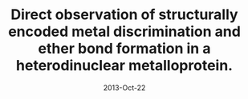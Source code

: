 ---
link: https://dx.doi.org/10.1073/pnas.1304368110
journal: Proceedings of the National Academy of Sciences of the United States of America
title: Direct observation of structurally encoded metal discrimination and ether bond formation in a heterodinuclear metalloprotein.
date: 2013-Oct-22
authors: Griese, JJ, Roos, K, Cox, N, Shafaat, HS, Branca, RM, Lehtiö, J, Gräslund, A, Lubitz, W, Siegbahn, PE, Högbom, M
---